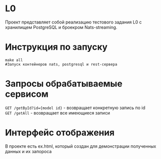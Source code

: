 # L0
Проект представляет собой реализацию тестового задания L0 с хранилищем PostgreSQL и броекром Nats-streaming.

# Инструкция по запуску
```shell
make all
#Запуск контейнеров nats, postgresql и rest-сервера
```
# Запросы обрабатываемые сервисом
`GET /getById?id={model id}` - возвращает конкретную запись по id<br/>
`GET /getAll` - возвращает все имеющиеся записи

# Интерфейс отображения
В проекте есть ex.html, который создан для демонстрации полученных данных и их запороса 